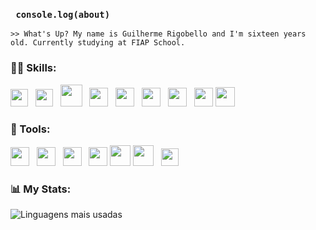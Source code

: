 ### `  console.log(about)  `
  `>> What's Up? My name is Guilherme Rigobello and I'm sixteen years old. Currently studying at FIAP School.`

 ### 👨‍💻 Skills: 

<div>
  
<img src="https://cdn.jsdelivr.net/gh/devicons/devicon@latest/icons/typescript/typescript-original.svg" width="28" />
&nbsp;
<img src="https://cdn.jsdelivr.net/gh/devicons/devicon@latest/icons/javascript/javascript-original.svg" width="28" />
&nbsp; 
<img src="https://cdn.jsdelivr.net/gh/devicons/devicon@latest/icons/nodejs/nodejs-plain-wordmark.svg"  width="35"/>
&nbsp;
<img src="https://cdn.jsdelivr.net/gh/devicons/devicon@latest/icons/react/react-original.svg" width="30" />
&nbsp; 
<img src="https://cdn.jsdelivr.net/gh/devicons/devicon@latest/icons/mysql/mysql-original.svg" width="30" />
&nbsp; 
<img src="https://cdn.jsdelivr.net/gh/devicons/devicon@latest/icons/microsoftsqlserver/microsoftsqlserver-plain.svg"  width="30" />                   
&nbsp; 
<img src="https://cdn.jsdelivr.net/gh/devicons/devicon@latest/icons/python/python-original.svg" width="30" />
&nbsp;           
<img src="https://cdn.jsdelivr.net/gh/devicons/devicon@latest/icons/firebase/firebase-original.svg" width="30"  />
<img src="https://cdn.jsdelivr.net/gh/devicons/devicon@latest/icons/mongodb/mongodb-original.svg" width="31"  />    
</div>



### 🔧 Tools:
<div>
  
<img src="https://cdn.jsdelivr.net/gh/devicons/devicon@latest/icons/tailwindcss/tailwindcss-original.svg" width="30" />
&nbsp; 
<img src="https://cdn.jsdelivr.net/gh/devicons/devicon@latest/icons/bootstrap/bootstrap-original.svg" width="30" />
&nbsp;           
<img src="https://cdn.jsdelivr.net/gh/devicons/devicon@latest/icons/git/git-original.svg" width="30" />          
&nbsp;   
<img src="https://cdn.jsdelivr.net/gh/devicons/devicon@latest/icons/prisma/prisma-original.svg" width="30" />
<img src="https://cdn.jsdelivr.net/gh/devicons/devicon@latest/icons/axios/axios-plain.svg" width="33"  />        
        
<img src="https://cdn.jsdelivr.net/gh/devicons/devicon@latest/icons/npm/npm-original-wordmark.svg" width="33"  />
&nbsp;            
<img src="https://cdn.jsdelivr.net/gh/devicons/devicon@latest/icons/figma/figma-original.svg"  width="28" />  
</div>

### 📊 My Stats:
![Linguagens mais usadas](https://github-readme-stats.vercel.app/api/top-langs/?username=Guilherme-Rigobello&layout=compact&theme=omni&bg_border_color=2f2f2f&cache_seconds=600)
